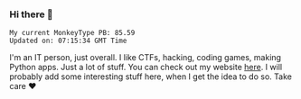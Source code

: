 ### Hi there 👋
<!-- PB START -->
```
My current MonkeyType PB: 85.59
Updated on: 07:15:34 GMT Time
```
<!-- PB END -->
I'm an IT person, just overall. I like CTFs, hacking, coding games, making Python apps. Just a lot of stuff.
You can check out my website [here](https://skill3472.github.io/).
I will probably add some interesting stuff here, when I get the idea to do so. Take care ❤️
